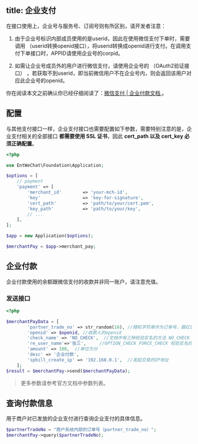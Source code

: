 title: 企业支付
---

在接口使用上，企业号与服务号、订阅号则有所区别，请开发者注意：

1. 由于企业号标识内部成员使用的是userid，因此在使用微信支付下单时，需要调用 （userid转换openid接口），将userid转换成openid进行支付。在调用支付下单接口时，APPID请使用企业号的corpid。

2. 如需让企业号成员外的用户进行微信支付，请使用企业号的 （OAuth2验证接口） ，若获取不到userid，即当前微信用户不在企业号内，则会返回该用户对应此企业号的openid。

你在阅读本文之前确认你已经仔细阅读了：[微信支付 | 企业付款文档 ](https://pay.weixin.qq.com/wiki/doc/api/tools/mch_pay.php?chapter=14_1)。

## 配置

与其他支付接口一样，企业支付接口也需要配置如下参数，需要特别注意的是，企业支付相关的全部接口 **都需要使用 SSL 证书**，因此 **cert_path 以及 cert_key 必须正确配置**。

```php
<?php

use EntWeChat\Foundation\Application;

$options = [
    // payment
    'payment' => [
        'merchant_id'        => 'your-mch-id',
        'key'                => 'key-for-signature',
        'cert_path'          => 'path/to/your/cert.pem',
        'key_path'           => 'path/to/your/key',
        // ...
    ],
];

$app = new Application($options);

$merchantPay = $app->merchant_pay;
```

## 企业付款

企业付款使用的余额跟微信支付的收款并非同一账户，请注意充值。

### 发送接口

```php
<?php

$merchantPayData = [
        'partner_trade_no' => str_random(16), //随机字符串作为订单号，跟红包和支付一个概念。
        'openid' => $openid, //收款人的openid
        'check_name' => 'NO_CHECK',  //文档中有三种校验实名的方法 NO_CHECK OPTION_CHECK FORCE_CHECK
        're_user_name'=>'张三',     //OPTION_CHECK FORCE_CHECK 校验实名的时候必须提交
        'amount' => 100,  //单位为分
        'desc' => '企业付款',
        'spbill_create_ip' => '192.168.0.1',  //发起交易的IP地址
    ];
$result = $merchantPay->send($merchantPayData);

```

> 更多参数请参考官方文档中参数列表。

## 查询付款信息

用于商户对已发放的企业支付进行查询企业支付的具体信息。

```php
$partnerTradeNo = "商户系统内部的订单号（partner_trade_no）";
$merchantPay->query($partnerTradeNo);
```
